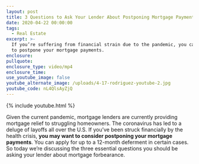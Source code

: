 ```yaml
---
layout: post
title: 3 Questions to Ask Your Lender About Postponing Mortgage Payments
date: 2020-04-22 00:00:00
tags:
  - Real Estate
excerpt: >-
  If you’re suffering from financial strain due to the pandemic, you can apply
  to postpone your mortgage payments.
enclosure:
pullquote:
enclosure_type: video/mp4
enclosure_time:
use_youtube_image: false
youtube_alternate_image: /uploads/4-17-rodriguez-youtube-2.jpg
youtube_code: nL4QlsAyZjQ
---
```


{% include youtube.html %}

Given the current pandemic, mortgage lenders are currently providing mortgage relief to struggling homeowners. The coronavirus has led to a deluge of layoffs all over the U.S. If you’ve been struck financially by the health crisis, **you may want to consider postponing your mortgage payments**. You can apply for up to a 12-month deferment in certain cases. So today we’re discussing the three essential questions you should be asking your lender about mortgage forbearance.